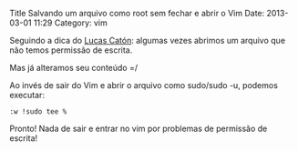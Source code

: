 Title Salvando um arquivo como root sem fechar e abrir o Vim
Date: 2013-03-01 11:29
Category: vim

Seguindo a dica do [Lucas Catón](http://blog.lucascaton.com.br/): algumas vezes abrimos um arquivo que não temos permissão de escrita.

Mas já alteramos seu conteúdo =/

Ao invés de sair do Vim e abrir o arquivo como sudo/sudo -u, podemos executar:

``:w !sudo tee %``

Pronto! Nada de sair e entrar no vim por problemas de permissão de escrita!
